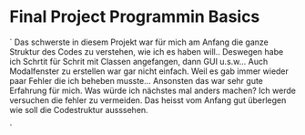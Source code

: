 # Final Project Programmin Basics


`
Das schwerste in diesem Projekt war für mich am Anfang die ganze Struktur des Codes zu verstehen, 
wie ich es haben will.. Deswegen
habe ich Schrtit für Schrit mit Classen angefangen, dann GUI u.s.w... Auch Modalfenster zu erstellen war gar nicht einfach. Weil es gab immer wieder paar Fehler die ich beheben musste...
Ansonsten das war sehr gute Erfahrung für mich. 
Was würde ich nächstes mal anders machen? Ich werde versuchen die fehler zu vermeiden. Das heisst vom Anfang gut überlegen wie soll die Codestruktur ausssehen.

`

